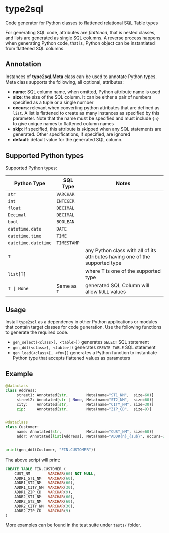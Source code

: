 # type2sql

Code generator for Python classes to flattened relational SQL Table types

For generating SQL code, attributes are *flattened*, that is nested classes, and lists are generated as single SQL columns. A reverse process happens when generating Python code, that is, Python object can be instantiated from flattened SQL columns.

## Annotation

Instances of **type2sql.Meta** class can be used to annotate Python types. Meta class supports the following, all optional, attributes:

- **name**: SQL column name, when omitted, Python attribute name is used
- **size**: the size of the SQL column. It can be either a pair of numbers specified as a tuple or a single number
- **occurs**: relevant when converting python attributes that are defined as `list`. A list is flattened to create as many instances as specified by this parameter. Note that the name must be specified and must include `{n}` to give unique names to flattened column names
- **skip**: if specified, this attribute is skipped when any SQL statements are generated. Other specifications, if specified, are ignored
- **default**: default value for the generated SQL column.

## Supported Python types

Supported Python types:

Python Type         | SQL Type    | Notes
--------------------|-------------|------------------------------------------------------------------
`str`               | `VARCHAR`   |
`int`               | `INTEGER`   |
`float`             | `DECIMAL`   |
`Decimal`           | `DECIMAL`   |
`bool`              | `BOOLEAN`   |
`datetime.date`     | `DATE`      |
`datetime.time`     | `TIME`      |
`datetime.datetime` | `TIMESTAMP` |
`T`                 | <flattened> | any Python class with all of its attributes having one of the supported type
`list[T]`           | <flattened> | where T is one of the supported type
`T \| None`         | Same as `T` | generated SQL Column will allow `NULL` values

## Usage

Install `type2sql` as a dependency in other Python applications or modules that contain target classes for code generation. Use the following functions to generate the required code.

- `gen_select(<class>[, <table>])` generates `SELECT` SQL statement
- `gen_ddl(<class>[, <table>])` generates `CREATE TABLE` SQL statement
- `gen_load(<class>[, <fn>])` generates a Python function to instantiate Python type that accepts flattened values as parameters

## Example

```python
@dataclass
class Address:
     street1: Annotated[str,        Meta(name="ST1_NM",  size=60)]
     street2: Annotated[str | None, Meta(name="ST2_NM",  size=60)]
     city:    Annotated[str,        Meta(name="CITY_NM", size=30)]
     zip:     Annotated[str,        Meta(name="ZIP_CD",  size=9)]


@dataclass
class Customer:
     name: Annotated[str,           Meta(name="CUST_NM", size=60)]
     addr: Annotated[list[Address], Meta(name="ADDR{n}_{sub}", occurs=2)]


print(gen_ddl(Customer, "FIN.CUSTOMER"))
```

The above script will print:

```sql
CREATE TABLE FIN.CUSTOMER (
    CUST_NM        VARCHAR(60) NOT NULL,
    ADDR1_ST1_NM   VARCHAR(60),
    ADDR1_ST2_NM   VARCHAR(60),
    ADDR1_CITY_NM  VARCHAR(30),
    ADDR1_ZIP_CD   VARCHAR(9),
    ADDR2_ST1_NM   VARCHAR(60),
    ADDR2_ST2_NM   VARCHAR(60),
    ADDR2_CITY_NM  VARCHAR(30),
    ADDR2_ZIP_CD   VARCHAR(9)
)
```

More examples can be found in the test suite under `tests/` folder.
